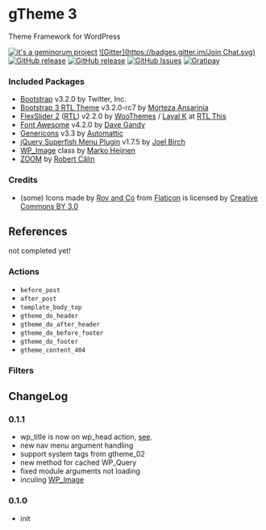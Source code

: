 # gTheme 3

Theme Framework for WordPress

[![it's a geminorum project](http://img.shields.io/badge/it's_a-geminorum_project-lightgrey.svg?style=flat)](http://geminorum.ir/)
[![Gitter](https://badges.gitter.im/Join Chat.svg)](https://gitter.im/geminorum/gtheme_03?utm_source=badge&utm_medium=badge&utm_campaign=pr-badge)
[![GitHub release](https://img.shields.io/github/release/geminorum/gtheme_03.svg?style=flat)](https://github.com/geminorum/gtheme_03/releases)
[![GitHub release](https://img.shields.io/github/license/geminorum/gtheme_03.svg?style=flat)](LICENSE.md)
[![GitHub Issues](https://img.shields.io/github/issues/geminorum/gtheme_03.svg?style=flat)](https://github.com/geminorum/gtheme_03/issues)
[![Gratipay](http://img.shields.io/gratipay/geminorum.svg?style=flat)](https://gratipay.com/geminorum/)

### Included Packages
* [Bootstrap](http://getbootstrap.com/) v3.2.0 by Twitter, Inc.
* [Bootstrap 3 RTL Theme](https://github.com/morteza/bootstrap-rtl/) v3.2.0-rc7 by [Morteza Ansarinia](https://github.com/morteza)
* [FlexSlider 2](http://www.woothemes.com/flexslider/) ([RTL](https://github.com/layalk/FlexSlider/tree/rtl)) v2.2.0 by [WooThemes](http://www.woothemes.com/) / [Layal K](https://github.com/layalk) at [RTL This](http://rtl-this.com/tutorial/jquery-plugin-flexslider-now-rtl-support)
* [Font Awesome](http://fontawesome.io) v4.2.0 by [Dave Gandy](http://twitter.com/davegandy)
* [Genericons](http://genericons.com/) v3.3 by [Automattic](https://github.com/Automattic)
* [jQuery Superfish Menu Plugin](https://github.com/joeldbirch/superfish/) v1.7.5 by [Joel Birch](https://github.com/joeldbirch)
* [WP_Image](https://github.com/markoheijnen/WP_Image) class by [Marko Heijnen](http://markoheijnen.com/)
* [ZOOM](https://github.com/gurde/ZOOM) by [Robert Călin](http://gurde.com/)

### Credits

* (some) Icons made by [Roy and Co](http://royand.co/) from [Flaticon](http://www.flaticon.com) is licensed by [Creative Commons BY 3.0](http://creativecommons.org/licenses/by/3.0/)

## References

not completed yet!

### Actions
* `before_post`
* `after_post`
* `template_body_top`
* `gtheme_do_header`
* `gtheme_do_after_header`
* `gtheme_do_before_footer`
* `gtheme_do_footer`
* `gtheme_content_404`

### Filters
	
	
## ChangeLog

### 0.1.1
* wp_title is now on wp_head action, [see](https://make.wordpress.org/core/2014/10/29/title-tags-in-4-1/).
* new nav menu argument handling
* support system tags from gtheme_02
* new method for cached WP_Query
* fixed module arguments not loading
* inculing [WP_Image](https://github.com/markoheijnen/WP_Image)

### 0.1.0
* init